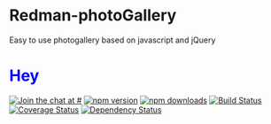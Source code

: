 # Redman-photoGallery
Easy to use photogallery based on javascript and jQuery

<h1 style='color:blue !important'>Hey</h1>
<p><a href='#'><img src="https://camo.githubusercontent.com/7cb58695c08808b8e556aef5b98f0ce3b864e118/68747470733a2f2f6261646765732e6769747465722e696d2f72656163742d70686f746f2d67616c6c6572792f4c6f6262792e737667" alt="Join the chat at #" data-canonical-src="https://badges.gitter.im/react-photo-gallery/Lobby.svg" style="max-width:100%;"></a>
<a href="#" rel="nofollow"><img src="https://camo.githubusercontent.com/92b17bacb8d83b27e0d9842b0799926662a22666/68747470733a2f2f62616467652e667572792e696f2f6a732f72656163742d70686f746f2d67616c6c6572792e737667" alt="npm version" data-canonical-src="https://badge.fury.io/js/react-photo-gallery.svg" style="max-width:100%;"></a>
<a target="_blank" rel="noopener noreferrer" href="#"><img src="https://camo.githubusercontent.com/d2b50e6a9f621be7350a3f2b68e64f48ccfe7c50/68747470733a2f2f696d672e736869656c64732e696f2f6e706d2f64742f72656163742d70686f746f2d67616c6c6572792e737667" alt="npm downloads" data-canonical-src="https://img.shields.io/npm/dt/react-photo-gallery.svg" style="max-width:100%;"></a>
<a href="#"><img src="https://camo.githubusercontent.com/f2973900752fdbcc941377c8494b7f1bde0bc939/68747470733a2f2f7472617669732d63692e6f72672f6e657074756e69616e2f72656163742d70686f746f2d67616c6c6572792e7376673f6272616e63683d6d6173746572" alt="Build Status" data-canonical-src="https://travis-ci.org/neptunian/react-photo-gallery.svg?branch=master" style="max-width:100%;"></a>
<a href="#" rel="nofollow"><img src="https://camo.githubusercontent.com/59ec49c64212448dc7bc81568d8d48077639719d/68747470733a2f2f636f766572616c6c732e696f2f7265706f732f6769746875622f6e657074756e69616e2f72656163742d70686f746f2d67616c6c6572792f62616467652e7376673f6272616e63683d6d6173746572" alt="Coverage Status" data-canonical-src="https://coveralls.io/repos/github/neptunian/react-photo-gallery/badge.svg?branch=master" style="max-width:100%;"></a>
<a href="#" rel="nofollow"><img src="https://camo.githubusercontent.com/893d9d49cf6697cd20474cb2c27fdd7ff077a04e/68747470733a2f2f64617669642d646d2e6f72672f6e657074756e69616e2f72656163742d70686f746f2d67616c6c6572792e737667" alt="Dependency Status" data-canonical-src="https://david-dm.org/neptunian/react-photo-gallery.svg" style="max-width:100%;"></a></p>
